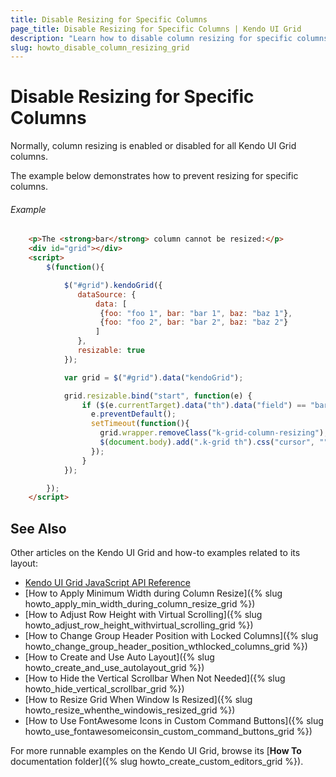 ```yaml
---
title: Disable Resizing for Specific Columns
page_title: Disable Resizing for Specific Columns | Kendo UI Grid
description: "Learn how to disable column resizing for specific columns when working with the Kendo UI Grid widget."
slug: howto_disable_column_resizing_grid
---
```


# Disable Resizing for Specific Columns

Normally, column resizing is enabled or disabled for all Kendo UI Grid columns.

The example below demonstrates how to prevent resizing for specific columns.

###### Example

```html
    <p>The <strong>bar</strong> column cannot be resized:</p>
    <div id="grid"></div>
    <script>
        $(function(){

            $("#grid").kendoGrid({
               dataSource: {
                   data: [
                    {foo: "foo 1", bar: "bar 1", baz: "baz 1"},
                    {foo: "foo 2", bar: "bar 2", baz: "baz 2"}
                   ]
               },
               resizable: true
            });

            var grid = $("#grid").data("kendoGrid");

            grid.resizable.bind("start", function(e) {
                if ($(e.currentTarget).data("th").data("field") == "bar") {
                  e.preventDefault();
                  setTimeout(function(){
                    grid.wrapper.removeClass("k-grid-column-resizing");
                    $(document.body).add(".k-grid th").css("cursor", "");
                  });
                }
            });

        });
    </script>
```

## See Also

Other articles on the Kendo UI Grid and how-to examples related to its layout:

* [Kendo UI Grid JavaScript API Reference](/api/javascript/ui/grid)
* [How to Apply Minimum Width during Column Resize]({% slug howto_apply_min_width_during_column_resize_grid %})
* [How to Adjust Row Height with Virtual Scrolling]({% slug howto_adjust_row_height_withvirtual_scrolling_grid %})
* [How to Change Group Header Position with Locked Columns]({% slug howto_change_group_header_position_wthlocked_columns_grid %})
* [How to Create and Use Auto Layout]({% slug howto_create_and_use_autolayout_grid %})
* [How to Hide the Vertical Scrollbar When Not Needed]({% slug howto_hide_vertical_scrollbar_grid %})
* [How to Resize Grid When Window Is Resized]({% slug howto_resize_whenthe_windowis_resized_grid %})
* [How to Use FontAwesome Icons in Custom Command Buttons]({% slug howto_use_fontawesomeiconsin_custom_command_buttons_grid %})

For more runnable examples on the Kendo UI Grid, browse its [**How To** documentation folder]({% slug howto_create_custom_editors_grid %}).
